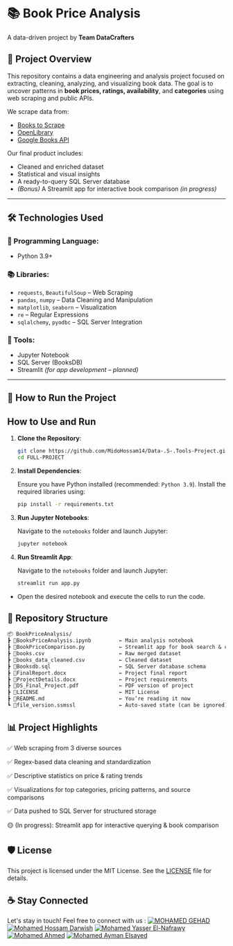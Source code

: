  # 📚 Book Price Analysis  
A data-driven project by **Team DataCrafters**

## 📖 Project Overview  
This repository contains a data engineering and analysis project focused on extracting, cleaning, analyzing, and visualizing book data. The goal is to uncover patterns in **book prices, ratings, availability**, and **categories** using web scraping and public APIs.

We scrape data from:
- [Books to Scrape](https://books.toscrape.com)
- [OpenLibrary](https://openlibrary.org)
- [Google Books API](https://developers.google.com/books)

Our final product includes:
- Cleaned and enriched dataset
- Statistical and visual insights
- A ready-to-query SQL Server database
- *(Bonus)* A Streamlit app for interactive book comparison *(in progress)*

---

## 🛠️ Technologies Used

### 🐍 Programming Language:
- Python 3.9+

### 📚 Libraries:
- `requests`, `BeautifulSoup` – Web Scraping  
- `pandas`, `numpy` – Data Cleaning and Manipulation  
- `matplotlib`, `seaborn` – Visualization  
- `re` – Regular Expressions  
- `sqlalchemy`, `pyodbc` – SQL Server Integration  

### 🧰 Tools:
- Jupyter Notebook
- SQL Server (BooksDB)
- Streamlit *(for app development – planned)*

---

## 🚀 How to Run the Project

## How to Use and Run

1. **Clone the Repository**:

   ```bash
   git clone https://github.com/MidoHossam14/Data-.S-.Tools-Project.git
   cd FULL-PROJECT
2. **Install Dependencies**:

    Ensure you have Python installed (recommended: `Python 3.9`). Install the required libraries using:

    ```bash
    pip install -r requirements.txt
3. **Run Jupyter Notebooks**:

    Navigate to the `notebooks` folder and launch Jupyter:

    ```bash
    jupyter notebook
3. **Run Streamlit App**:

    Navigate to the `notebooks` folder and launch Jupyter:

    ```bash
    streamlit run app.py

- Open the desired notebook and execute the cells to run the code.
##  📂 Repository Structure

 ```txt
📦 BookPriceAnalysis/
 ┣ 📜BooksPriceAnalysis.ipynb         ← Main analysis notebook
 ┣ 📜BookPriceComparison.py           ← Streamlit app for book search & comparison
 ┣ 📜books.csv                        ← Raw merged dataset
 ┣ 📜books_data_cleaned.csv           ← Cleaned dataset
 ┣ 📜Booksdb.sql                      ← SQL Server database schema
 ┣ 📜FinalReport.docx                 ← Project final report
 ┣ 📜ProjectDetails.docx              ← Project requirements
 ┣ 📜DS_Final_Project.pdf             ← PDF version of project
 ┣ 📜LICENSE                          ← MIT License
 ┣ 📜README.md                        ← You’re reading it now
 ┗ 📜file_version.ssmssl              ← Auto-saved state (can be ignored)
```


## 📊 Project Highlights
  ✅ Web scraping from 3 diverse sources

  ✅ Regex-based data cleaning and standardization

  ✅ Descriptive statistics on price & rating trends

  ✅ Visualizations for top categories, pricing patterns, and source comparisons

  ✅ Data pushed to SQL Server for structured storage

  🟡 (In progress): Streamlit app for interactive querying & book comparison

  
## 🛡️ License

This project is licensed under the MIT License. See the [LICENSE](https://github.com/MidoHossam14/Data-.S-.Tools-Project/blob/main/LICENSE) file for details.


## ☕ Stay Connected
Let's stay in touch! Feel free to connect with us :
[![MOHAMED GEHAD](https://img.shields.io/badge/LinkedIn-MOHAMED_GEHAD-0077B5?style=for-the-badge&logo=linkedin&logoColor=white)](https://www.linkedin.com/in/mohamed-gehad82a726329/)
[![Mohamed Hossam Darwish](https://img.shields.io/badge/LinkedIn-Mohamed_Hossam-blue?style=flat-square&logo=linkedin)](https://www.linkedin.com/in/mohammed-hossam-6047ab30b/)
[![Mohamed Yasser El-Nafrawy](https://img.shields.io/badge/LinkedIn-Mohamed_Yasser-blue?style=flat-square&logo=linkedin)](https://www.linkedin.com/in/mohamed-yasser-5a56672ab/)
[![Mohamed Ahmed](https://img.shields.io/badge/LinkedIn-Mohamed_Ahmed-blue?style=flat-square&logo=linkedin)](https://www.linkedin.com/in/mohamed-ahmed-547420326/)
[![Mohamed Ayman Elsayed](https://img.shields.io/badge/LinkedIn-Mohamed_Ayman-blue?style=flat-square&logo=linkedin)](https://www.linkedin.com/in/mohamed-ayman-52053328a/)




